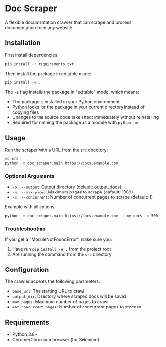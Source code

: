 # Doc Scraper

A flexible documentation crawler that can scrape and process documentation from any website.

## Installation

First install dependencies:
```bash
pip install -r requirements.txt
```

Then install the package in editable mode:
```bash
pip install -e .
```

The `-e` flag installs the package in "editable" mode, which means:
- The package is installed in your Python environment
- Python looks for the package in your current directory instead of copying files
- Changes to the source code take effect immediately without reinstalling
- Required for running the package as a module with `python -m`

## Usage

Run the scraper with a URL from the `src` directory:

```bash
cd src
python -m doc_scraper.main https://docs.example.com
```

### Optional Arguments

- `-o, --output`: Output directory (default: output_docs)
- `-m, --max-pages`: Maximum pages to scrape (default: 1000)
- `-c, --concurrent`: Number of concurrent pages to scrape (default: 1)

Example with all options:
```bash
python -m doc_scraper.main https://docs.example.com -o my_docs -m 500 -c 2
```

### Troubleshooting

If you get a "ModuleNotFoundError", make sure you:
1. Have run `pip install -e .` from the project root
2. Are running the command from the `src` directory

## Configuration

The crawler accepts the following parameters:

- `base_url`: The starting URL to crawl
- `output_dir`: Directory where scraped docs will be saved
- `max_pages`: Maximum number of pages to crawl
- `max_concurrent_pages`: Number of concurrent pages to process

## Requirements

- Python 3.8+
- Chrome/Chromium browser (for Selenium)

